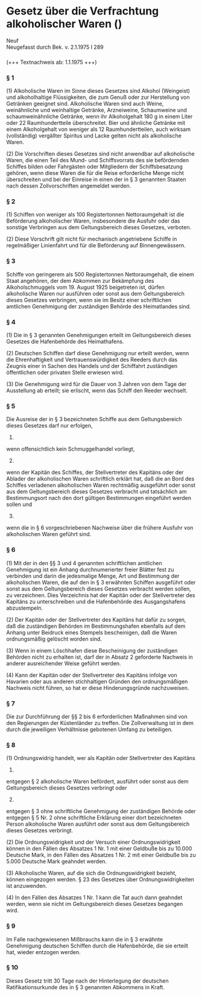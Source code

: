 Gesetz über die Verfrachtung alkoholischer Waren ()
===================================================

Neuf  
Neugefasst durch Bek. v. 2.1.1975 I 289

### 

(+++ Textnachweis ab: 1.1.1975 +++)

### § 1

(1) Alkoholische Waren im Sinne dieses Gesetzes sind Alkohol (Weingeist) und alkoholhaltige Flüssigkeiten, die zum Genuß oder zur Herstellung von Getränken geeignet sind. Alkoholische Waren sind auch Weine, weinähnliche und weinhaltige Getränke, Arzneiweine, Schaumweine und schaumweinähnliche Getränke, wenn ihr Alkoholgehalt 180 g in einem Liter oder 22 Raumhundertteile überschreitet. Bier und ähnliche Getränke mit einem Alkoholgehalt von weniger als 12 Raumhundertteilen, auch wirksam (vollständig) vergällter Spiritus und Lacke gelten nicht als alkoholische Waren.

(2) Die Vorschriften dieses Gesetzes sind nicht anwendbar auf alkoholische Waren, die einen Teil des Mund- und Schiffsvorrats des sie befördernden Schiffes bilden oder Fahrgästen oder Mitgliedern der Schiffsbesatzung gehören, wenn diese Waren die für die Reise erforderliche Menge nicht überschreiten und bei der Einreise in einen der in § 3 genannten Staaten nach dessen Zollvorschriften angemeldet werden.

### § 2

(1) Schiffen von weniger als 100 Registertonnen Nettoraumgehalt ist die Beförderung alkoholischer Waren, insbesondere die Ausfuhr oder das sonstige Verbringen aus dem Geltungsbereich dieses Gesetzes, verboten.

(2) Diese Vorschrift gilt nicht für mechanisch angetriebene Schiffe in regelmäßiger Linienfahrt und für die Beförderung auf Binnengewässern.

### § 3

Schiffe von geringerem als 500 Registertonnen Nettoraumgehalt, die einem Staat angehören, der dem Abkommen zur Bekämpfung des Alkoholschmuggels vom 19. August 1925 beigetreten ist, dürfen alkoholische Waren nur ausführen oder sonst aus dem Geltungsbereich dieses Gesetzes verbringen, wenn sie im Besitz einer schriftlichen amtlichen Genehmigung der zuständigen Behörde des Heimatlandes sind.

### § 4

(1) Die in § 3 genannten Genehmigungen erteilt im Geltungsbereich dieses Gesetzes die Hafenbehörde des Heimathafens.

(2) Deutschen Schiffen darf diese Genehmigung nur erteilt werden, wenn die Ehrenhaftigkeit und Vertrauenswürdigkeit des Reeders durch das Zeugnis einer in Sachen des Handels und der Schiffahrt zuständigen öffentlichen oder privaten Stelle erwiesen wird.

(3) Die Genehmigung wird für die Dauer von 3 Jahren von dem Tage der Ausstellung ab erteilt; sie erlischt, wenn das Schiff den Reeder wechselt.

### § 5

Die Ausreise der in § 3 bezeichneten Schiffe aus dem Geltungsbereich dieses Gesetzes darf nur erfolgen,

1.  
wenn offensichtlich kein Schmuggelhandel vorliegt,

2.  
wenn der Kapitän des Schiffes, der Stellvertreter des Kapitäns oder der Ablader der alkoholischen Waren schriftlich erklärt hat, daß die an Bord des Schiffes verladenen alkoholischen Waren rechtmäßig ausgeführt oder sonst aus dem Geltungsbereich dieses Gesetzes verbracht und tatsächlich am Bestimmungsort nach den dort gültigen Bestimmungen eingeführt werden sollen und

3.  
wenn die in § 6 vorgeschriebenen Nachweise über die frühere Ausfuhr von alkoholischen Waren geführt sind.

### § 6

(1) Mit der in den §§ 3 und 4 genannten schriftlichen amtlichen Genehmigung ist ein Anhang durchnumerierter freier Blätter fest zu verbinden und darin die jedesmalige Menge, Art und Bestimmung der alkoholischen Waren, die auf den in § 3 erwähnten Schiffen ausgeführt oder sonst aus dem Geltungsbereich dieses Gesetzes verbracht werden sollen, zu verzeichnen. Dies Verzeichnis hat der Kapitän oder der Stellvertreter des Kapitäns zu unterschreiben und die Hafenbehörde des Ausgangshafens abzustempeln.

(2) Der Kapitän oder der Stellvertreter des Kapitäns hat dafür zu sorgen, daß die zuständigen Behörden im Bestimmungshafen ebenfalls auf dem Anhang unter Beidruck eines Stempels bescheinigen, daß die Waren ordnungsmäßig gelöscht worden sind.

(3) Wenn in einem Löschhafen diese Bescheinigung der zuständigen Behörden nicht zu erhalten ist, darf der in Absatz 2 geforderte Nachweis in anderer ausreichender Weise geführt werden.

(4) Kann der Kapitän oder der Stellvertreter des Kapitäns infolge von Havarien oder aus anderen stichhaltigen Gründen den ordnungsmäßigen Nachweis nicht führen, so hat er diese Hinderungsgründe nachzuweisen.

### § 7

Die zur Durchführung der §§ 2 bis 6 erforderlichen Maßnahmen sind von den Regierungen der Küstenländer zu treffen. Die Zollverwaltung ist in dem durch die jeweiligen Verhältnisse gebotenen Umfang zu beteiligen.

### § 8

(1) Ordnungswidrig handelt, wer als Kapitän oder Stellvertreter des Kapitäns

1.  
entgegen § 2 alkoholische Waren befördert, ausführt oder sonst aus dem Geltungsbereich dieses Gesetzes verbringt oder

2.  
entgegen § 3 ohne schriftliche Genehmigung der zuständigen Behörde oder entgegen § 5 Nr. 2 ohne schriftliche Erklärung einer dort bezeichneten Person alkoholische Waren ausführt oder sonst aus dem Geltungsbereich dieses Gesetzes verbringt.

(2) Die Ordnungswidrigkeit und der Versuch einer Ordnungswidrigkeit können in den Fällen des Absatzes 1 Nr. 1 mit einer Geldbuße bis zu 10.000 Deutsche Mark, in den Fällen des Absatzes 1 Nr. 2 mit einer Geldbuße bis zu 5.000 Deutsche Mark geahndet werden.

(3) Alkoholische Waren, auf die sich die Ordnungswidrigkeit bezieht, können eingezogen werden. § 23 des Gesetzes über Ordnungswidrigkeiten ist anzuwenden.

(4) In den Fällen des Absatzes 1 Nr. 1 kann die Tat auch dann geahndet werden, wenn sie nicht im Geltungsbereich dieses Gesetzes begangen wird.

### § 9

Im Falle nachgewiesenen Mißbrauchs kann die in § 3 erwähnte Genehmigung deutschen Schiffen durch die Hafenbehörde, die sie erteilt hat, wieder entzogen werden.

### § 10

Dieses Gesetz tritt 30 Tage nach der Hinterlegung der deutschen Ratifikationsurkunde des in § 3 genannten Abkommens in Kraft.
